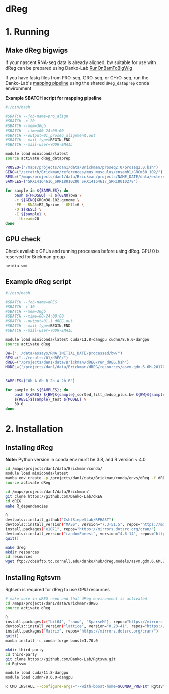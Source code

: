 # dReg

# 1. Running

## Make dReg bigwigs

If your nascent RNA-seq data is already aligned, bw suitable for use with dReg can be prepared using Danko-Lab [RunOnBamToBigWig](https://github.com/Danko-Lab/RunOnBamToBigWig)

If you have fastq files from PRO-seq, GRO-seq, or CHrO-seq, run the Danko-Lab's [mapping pipeline](https://github.com/Danko-Lab/proseq2.0) using the shared `dReg_dataprep` conda environment

**Example SBATCH script for mapping pipeline**

```bash
#!/bin/bash

#SBATCH --job-name=pro_align
#SBATCH -c 20
#SBATCH --mem=30gb
#SBATCH --time=00-24:00:00
#SBATCH --output=01_proseq_alignment.out
#SBATCH --mail-type=BEGIN,END
#SBATCH --mail-user=YOUR-EMAIL

module load miniconda/latest
source activate dReg_dataprep

PROSEQ=("/maps/projects/dan1/data/Brickman/proseq2.0/proseq2.0.bsh")
GENO=("/scratch/Brickman/references/mus_musculus/ensembl/GRCm38_102/")
RESL=("/maps/projects/dan1/data/Brickman/projects/NAME_DATE/data/external/proseq/")
SAMPLES=("SRX14164616_SRR18010280 SRX14164617_SRR18010278")

for sample in ${SAMPLES}; do
    bash ${PROSEQ} -i ${GENO}bwa \
    -c ${GENO}GRCm38.102.genome \
    -PE --RNA5=R2_5prime --UMI1=6 \
    -O ${RESL} \
    -I ${sample} \
    --thread=20
done
```

## GPU check

Check available GPUs and running processes before using dReg. GPU 0 is reserved for Brickman group

```bash
nvidia-smi
```

## Example dReg script

```bash
#!/bin/bash

#SBATCH --job-name=dREG
#SBATCH -c 30
#SBATCH --mem=30gb
#SBATCH --time=00-24:00:00
#SBATCH --output=01-1_dREG.out
#SBATCH --mail-type=BEGIN,END
#SBATCH --mail-user=YOUR-EMAIL

module load miniconda/latest cuda/11.8-dangpu cudnn/8.6.0-dangpu
source activate dReg

BW=("../data/assays/RNA_INITIAL_DATE/processed/bw/")
RESL=("../results/01/dREG/")
dREG=("/projects/dan1/data/Brickman/dREG/run_dREG.bsh")
MODEL=("/projects/dan1/data/Brickman/dREG/resources/asvm.gdm.6.6M.20170828.rdata")


SAMPLES=("0h_A 0h_B 2h_A 2h_B")

for sample in ${SAMPLES}; do
    bash ${dREG} ${BW}${sample}_sorted_filt_dedup_plus.bw ${BW}${sample}_sorted_filt_dedup_minus.bw \
    ${RESL}${sample}_test ${MODEL} \
    30 0
done
```

# 2. Installation

## Installing dReg

**Note:** Python version in conda env must be 3.8, and R version < 4.0

```bash
cd /maps/projects/dan1/data/Brickman/conda/
module load miniconda/latest
mamba env create -p /projects/dan1/data/Brickman/conda/envs/dReg -f dREG.yml
source activate dReg

cd /maps/projects/dan1/data/Brickman/
git clone https://github.com/Danko-Lab/dREG
cd dREG
make R_dependencies

R
devtools::install_github("CshlSiepelLab/RPHAST")
devtools::install_version("MASS", version="7.3-51.5", repos="https://mirrors.dotsrc.org/cran/")
install.packages("e1071", repos="https://mirrors.dotsrc.org/cran/")
devtools::install_version("randomForest", version="4.6-14", repos="https://mirrors.dotsrc.org/cran/")
quit()

make dreg
mkdir resources
cd resources
wget ftp://cbsuftp.tc.cornell.edu/danko/hub/dreg.models/asvm.gdm.6.6M.20170828.rdata
```

## Installing Rgtsvm

Rgtsvm is required for dReg to use GPU resources

```bash
# make sure in dREG repo and that dReg environment is activated
cd /maps/projects/dan1/data/Brickman/dREG
source activate dReg

R
install.packages(c("bit64", "snow", "SparseM"), repos="https://mirrors.dotsrc.org/cran/")
devtools::install_version("lattice", version="0.20-41", repos="https://mirrors.dotsrc.org/cran/")
install.packages("Matrix", repos="https://mirrors.dotsrc.org/cran/")
quit()
mamba install -c conda-forge boost=1.70.0

mkdir third-party
cd third-party
git clone https://github.com/Danko-Lab/Rgtsvm.git
cd Rgtsvm

module load cuda/11.8-dangpu
module load cudnn/8.6.0-dangpu

R CMD INSTALL --configure-args="--with-boost-home=$CONDA_PREFIX" Rgtsvm
```

